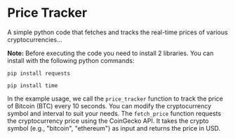 # Price Tracker

A simple python code that fetches and tracks the real-time prices of various cryptocurrencies...

    
__Note:__ Before executing the code you need to install 2 libraries. You can install with the following python commands:

```
pip install requests
```

```
pip install time
```

In the example usage, we call the ```price_tracker``` function to track the price of Bitcoin (BTC) every 10 seconds. You can modify the cryptocurrency symbol and interval to suit your needs. The ``` fetch_price ``` function requests the cryptocurrency price using the CoinGecko API. It takes the crypto symbol (e.g., "bitcoin", "ethereum") as input and returns the price in USD.
